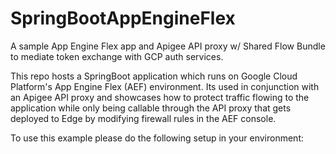 # SpringBootAppEngineFlex
A sample App Engine Flex app and Apigee API proxy w/ Shared Flow Bundle to mediate token exchange with GCP auth services.

This repo hosts a SpringBoot application which runs on Google Cloud Platform's App Engine Flex (AEF) environment. Its used in conjunction with an Apigee API proxy and showcases how to protect traffic flowing to the application while only being callable through the API proxy that gets deployed to Edge by modifying firewall rules in the AEF console.

To use this example please do the following setup in your environment:
